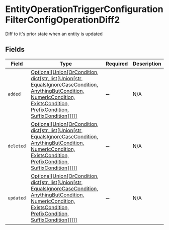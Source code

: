 # EntityOperationTriggerConfigurationFilterConfigOperationDiff2

Diff to it's prior state when an entity is updated


## Fields

| Field                                                                                                                                                                                                                 | Type                                                                                                                                                                                                                  | Required                                                                                                                                                                                                              | Description                                                                                                                                                                                                           |
| --------------------------------------------------------------------------------------------------------------------------------------------------------------------------------------------------------------------- | --------------------------------------------------------------------------------------------------------------------------------------------------------------------------------------------------------------------- | --------------------------------------------------------------------------------------------------------------------------------------------------------------------------------------------------------------------- | --------------------------------------------------------------------------------------------------------------------------------------------------------------------------------------------------------------------- |
| `added`                                                                                                                                                                                                               | [Optional[Union[OrCondition, dict[str, list[Union[str, EqualsIgnoreCaseCondition, AnythingButCondition, NumericCondition, ExistsCondition, PrefixCondition, SuffixCondition]]]]]](../../models/shared/diffadded.md)   | :heavy_minus_sign:                                                                                                                                                                                                    | N/A                                                                                                                                                                                                                   |
| `deleted`                                                                                                                                                                                                             | [Optional[Union[OrCondition, dict[str, list[Union[str, EqualsIgnoreCaseCondition, AnythingButCondition, NumericCondition, ExistsCondition, PrefixCondition, SuffixCondition]]]]]](../../models/shared/diffdeleted.md) | :heavy_minus_sign:                                                                                                                                                                                                    | N/A                                                                                                                                                                                                                   |
| `updated`                                                                                                                                                                                                             | [Optional[Union[OrCondition, dict[str, list[Union[str, EqualsIgnoreCaseCondition, AnythingButCondition, NumericCondition, ExistsCondition, PrefixCondition, SuffixCondition]]]]]](../../models/shared/diffupdated.md) | :heavy_minus_sign:                                                                                                                                                                                                    | N/A                                                                                                                                                                                                                   |
